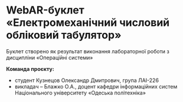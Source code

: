 # WebAR-буклет «Електромеханічний числовий обліковий табулятор»
Буклет створено як результат виконання лабораторної роботи з дисципліни «Операційні системи»

**Команда проєкту:**
+ студент Кузнецов Олександр Дмитрович, група ЛАІ-226
+ викладач – Блажко О.А., доцент кафедри інформаційних систем Національного
університету «Одеська політехніка»

